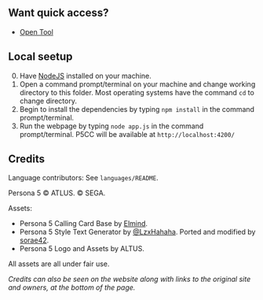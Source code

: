 ## Want quick access?

- [Open Tool](https://skyventuree.github.io/p5cc/index.html)

## Local seetup

0. Have [NodeJS](https://nodejs.dev) installed on your machine.
1. Open a command prompt/terminal on your machine and change working directory to this folder. Most operating systems have the command `cd` to change directory.
2. Begin to install the dependencies by typing `npm install` in the command prompt/terminal.
3. Run the webpage by typing `node app.js` in the command prompt/terminal. P5CC will be available at `http://localhost:4200/`

## Credits

Language contributors: See `languages/README`.

Persona 5 © ATLUS. © SEGA. 

Assets:

- Persona 5 Calling Card Base by [Elmind](https://www.deviantart.com/elmind).
- Persona 5 Style Text Generator by [@LzxHahaha](https://github.com/LzxHahaha). Ported and modified by [sorae42](https://github.com/sorae42).
- Persona 5 Logo and Assets by ALTUS.

All assets are all under fair use.

_Credits can also be seen on the website along with links to the original site and owners, at the bottom of the page._



